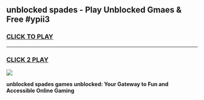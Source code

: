 
## unblocked spades - Play Unblocked Gmaes & Free #ypii3
<h3>
<a href="https://news.freeplayer.one?title=unblocked_spades&ref=03M">CLICK TO PLAY</a></h3>
<hr>

<h3>
<a href="https://news.freeplayer.one?title=unblocked_spades&ref=03M">CLICK 2 PLAY</a>
  
</h3>

<a href="https://news.freeplayer.one?title=unblocked_spades&ref=03M"><img src="https://clearcache.store/games.png"></a>


**unblocked spades games unblocked: Your Gateway to Fun and Accessible Online Gaming**
